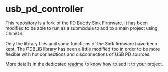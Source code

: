 usb_pd_controller
=================

This repository is a fork of the [PD Buddy Sink Firmware](https://git.clarahobbs.com/pd-buddy/pd-buddy-firmware.git).
It has been modified to be able to run as a submodule to add to a main project using ChibiOS. 

Only the library files and some functions of the Sink firmware have been kept. The PDBLIB library has been a little modified too in order to be more flexible with hot connections and disconnections of USB PD sources.

More details in the dedicated [readme](platform_dependant_files/readme.md) to know how to add it to your project.